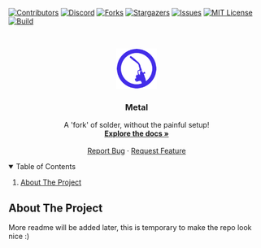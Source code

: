 [![Contributors][contributors-shield]][contributors-url]
[![Discord][discord-shield]][discord-url]
[![Forks][forks-shield]][forks-url]
[![Stargazers][stars-shield]][stars-url]
[![Issues][issues-shield]][issues-url]
[![MIT License][license-shield]][license-url]
[![Build][build-shield]][build-url]

<br />
<p align="center">
  <a href="https://github.com/BrazeDev/Metal">
    <img src="meta/logo.png" alt="Logo" width="80" height="80">
  </a>

  <h3 align="center">Metal</h3>

  <p align="center">
    A 'fork' of solder, without the painful setup!
    <br />
    <a href="https://github.com/BrazeDev/Metal/wiki"><strong>Explore the docs »</strong></a>
    <br />
    <br />
    <a href="https://github.com/BrazeDev/Metal/issues">Report Bug</a>
    ·
    <a href="https://github.com/BrazeDev/Metal/issues">Request Feature</a>
  </p>
</p>

<details open="open">
  <summary>Table of Contents</summary>
  <ol>
    <li>
      <a href="#about-the-project">About The Project</a>
    </li>
  </ol>
</details>

## About The Project

More readme will be added later, this is temporary to make the repo look nice :)


[contributors-shield]: https://img.shields.io/github/contributors/thatsimplekid/Braze.svg?style=for-the-badge
[contributors-url]: https://github.com/thatsimplekid/Braze/graphs/contributors
[forks-shield]: https://img.shields.io/github/forks/thatsimplekid/Braze.svg?style=for-the-badge
[forks-url]: https://github.com/thatsimplekid/Braze/network/members
[stars-shield]: https://img.shields.io/github/stars/thatsimplekid/Braze.svg?style=for-the-badge
[stars-url]: https://github.com/thatsimplekid/Braze/stargazers
[issues-shield]: https://img.shields.io/github/issues/thatsimplekid/Braze.svg?style=for-the-badge
[issues-url]: https://github.com/thatsimplekid/Braze/issues
[license-shield]: https://img.shields.io/github/license/thatsimplekid/Braze.svg?style=for-the-badge
[license-url]: https://github.com/thatsimplekid/Braze/blob/master/LICENSE
[discord-shield]: https://img.shields.io/discord/810632951993597952?style=for-the-badge
[discord-url]: https://discord.gg/u7wG9ZSNRn
[build-shield]: https://img.shields.io/drone/build/thatsimplekid/Braze?server=https%3A%2F%2Fdrone.thatsimplekid.com&style=for-the-badge
[build-url]: https://drone.thatsimplekid.com/thatsimplekid/Braze/
[product-screenshot]: meta/screenshot.png
